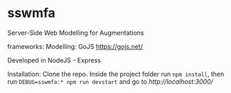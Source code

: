 # sswmfa
Server-Side Web Modelling for Augmentations

frameworks:
    Modelling: GoJS https://gojs.net/
    
Developed in NodeJS - Express

Installation:
Clone the repo. Inside the project folder run `npm install`, then run `DEBUG=sswmfa:* npm run devstart`
and go to *http://localhost:3000/*
